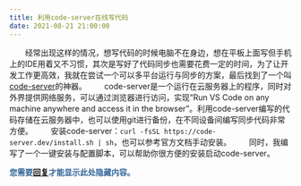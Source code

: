 ```yaml
---
title: 利用code-server在线写代码
date: 2021-08-21 21:00:00
---
```


　　经常出现这样的情况，想写代码的时候电脑不在身边，想在平板上面写但手机上的IDE用着又不习惯，其次是写好了代码同步也需要花费一定的时间，为了让开发工作更高效，我就在尝试一个可以多平台运行与同步的方案，最后找到了一个叫[code-server](https://coder.com/docs/code-server/latest)的神器。
　　code-server是一个运行在云服务器上的程序，同时对外界提供网络服务，可以通过浏览器进行访问，实现“Run VS Code on any machine anywhere and access it in the browser”。利用code-server编写的代码存储在云服务器中，也可以使用git进行备份，在不同设备间编写同步代码非常方便。
　　安装code-server：`curl -fsSL https://code-server.dev/install.sh | sh`，也可以参考官方文档手动安装。
　　同时，我编写了一个一键安装与配置脚本，可以帮助你很方便的安装启动code-server。
<div class="reply2view" style="font-weight:bolder; color:#336699;">您需要<a id="comment_show" href="#comments">回复</a>才能显示此处隐藏内容。</div>